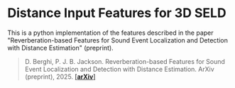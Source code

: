 # Distance Input Features for 3D SELD

This is a python implementation of the features described in the paper "Reverberation-based Features for Sound Event Localization and Detection with Distance Estimation" (preprint).
> D. Berghi, P. J. B. Jackson. Reverberation-based Features for Sound Event Localization and Detection with Distance Estimation. ArXiv (preprint), 2025. [[**arXiv**]](https://arxiv.org/)
